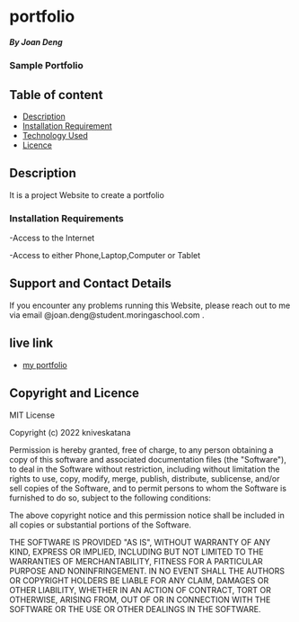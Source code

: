 # portfolio

##### By Joan Deng

### Sample Portfolio

## Table of content

- [Description](#description)
- [Installation Requirement](#Installation)
- [Technology Used](#technology-used)
- [Licence](#licence)


## Description

<p> It is a project Website to create a portfolio </p>

### Installation Requirements

-Access to the Internet

-Access to either Phone,Laptop,Computer or Tablet

## Support and Contact Details
<p> If you encounter any problems running this Website, please reach out to me via email @joan.deng@student.moringaschool.com .</p>

## live link
* [my portfolio](https://kniveskatana.github.io/portfolio/)

## Copyright and Licence

MIT License

Copyright (c) 2022 kniveskatana

Permission is hereby granted, free of charge, to any person obtaining a copy
of this software and associated documentation files (the "Software"), to deal
in the Software without restriction, including without limitation the rights
to use, copy, modify, merge, publish, distribute, sublicense, and/or sell
copies of the Software, and to permit persons to whom the Software is
furnished to do so, subject to the following conditions:

The above copyright notice and this permission notice shall be included in all
copies or substantial portions of the Software.

THE SOFTWARE IS PROVIDED "AS IS", WITHOUT WARRANTY OF ANY KIND, EXPRESS OR
IMPLIED, INCLUDING BUT NOT LIMITED TO THE WARRANTIES OF MERCHANTABILITY,
FITNESS FOR A PARTICULAR PURPOSE AND NONINFRINGEMENT. IN NO EVENT SHALL THE
AUTHORS OR COPYRIGHT HOLDERS BE LIABLE FOR ANY CLAIM, DAMAGES OR OTHER
LIABILITY, WHETHER IN AN ACTION OF CONTRACT, TORT OR OTHERWISE, ARISING FROM,
OUT OF OR IN CONNECTION WITH THE SOFTWARE OR THE USE OR OTHER DEALINGS IN THE
SOFTWARE.
